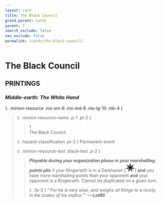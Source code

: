 ```yaml
---
layout: card
title: The Black Council
grand_parent: Cards
parent: T
search_exclude: false
nav_exclude: false
permalink: /cards/the-black-council/
---
```


# The Black Council


## PRINTINGS


### _Middle-earth: The White Hand_

{: .minion-resource .mx-sm-6 .mx-md-8 .mx-lg-10 .mb-4 }
> {: .minion-resource-name .p-1 .pl-2 }
> > <div class="hazard-mp">1</div>
> > <div class="card-name">The Black Council</div>
>
> {: .hazard-classification .pr-2 }
> Permanent-event
>
> {: .minion-resource-text .black-text .p-2 }
> > ***Playable during your organization phase in your marshalling points pile*** if your Ringwraith is in a Darkhaven <nobr>[<img src="/assets/images/dark-haven.svg">]</nobr> **and** you have more marshalling points than your opponent **and** your opponent is a Ringwraith. Cannot be duplicated on a given turn. 
> > 
> > {: .fs-3 } 
> > _“‘For he is very wise, and weighs all things to a nicety in the scales of his malice.’”_ ***---&#65279;LotRII*** 
> 
